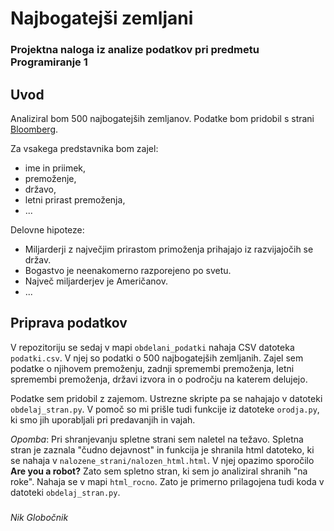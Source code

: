 # Najbogatejši zemljani

### Projektna naloga iz analize podatkov pri predmetu Programiranje 1

## Uvod


Analiziral bom 500 najbogatejših zemljanov. Podatke bom pridobil s strani
[Bloomberg](https://www.bloomberg.com//billionaires/). 

Za vsakega predstavnika bom zajel:
* ime in priimek,
* premoženje,
* državo,
* letni prirast premoženja,
* ...

Delovne hipoteze:
* Miljarderji z  največjim prirastom primoženja prihajajo iz razvijajočih se držav. 
* Bogastvo je neenakomerno razporejeno po svetu.
* Največ miljarderjev je Američanov. 
* ...

## Priprava podatkov

V repozitoriju se sedaj v mapi `obdelani_podatki` nahaja CSV datoteka `podatki.csv`. V njej so podatki o 500 najbogatejših zemljanih. Zajel sem podatke o njihovem premoženju, zadnji spremembi premoženja, letni spremembi premoženja, državi izvora in o področju na katerem delujejo.

Podatke sem pridobil z zajemom. Ustrezne skripte pa se nahajajo v datoteki `obdelaj_stran.py`. V pomoč so mi prišle tudi funkcije iz datoteke `orodja.py`, ki smo jih uporabljali pri predavanjih in vajah.

*Opomba*: Pri shranjevanju spletne strani sem naletel na težavo. Spletna stran je zaznala "čudno dejavnost" in funkcija je shranila html datoteko, ki se nahaja v `nalozene_strani/nalozen_html.html`.  V njej opazimo sporočilo **Are you a robot?**
Zato sem spletno stran, ki sem jo analiziral shranih "na roke". Nahaja se v mapi `html_rocno`. Zato je primerno prilagojena tudi koda v datoteki `obdelaj_stran.py`.

###

*Nik Globočnik*